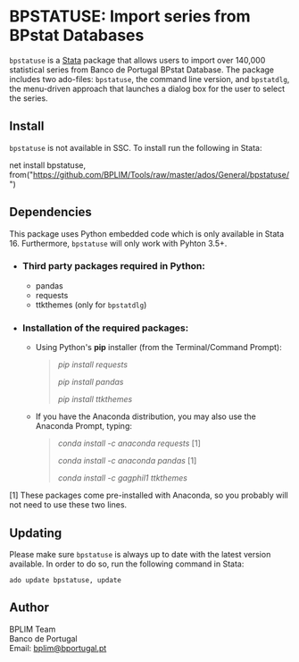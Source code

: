 # BPSTATUSE: Import series from BPstat Databases

`bpstatuse` is a [Stata](http://www.stata.com/) package that allows users to import over 140,000
statistical series from Banco de Portugal BPstat Database. The package includes two ado-files: `bpstatuse`, the command line version, and `bpstatdlg`, the menu-driven approach that launches a dialog box for the user to select the series.

## Install

`bpstatuse` is not available in SSC. To install run the following in Stata:

net install bpstatuse, from("https://github.com/BPLIM/Tools/raw/master/ados/General/bpstatuse/")

## Dependencies

This package uses Python embedded code which is only available in Stata 16. Furthermore, `bpstatuse` will only work with Pyhton 3.5+.

- ### Third party packages required in Python:

  - pandas
  - requests
  - ttkthemes (only for `bpstatdlg`)

- ### Installation of the required packages:

  - Using Python's **pip** installer (from the Terminal/Command Prompt):

    > *pip install requests*
    >
    > *pip install pandas*
    >
    > *pip install ttkthemes*
    >

   - If you have the Anaconda distribution, you may also use the Anaconda Prompt, typing:

       > *conda install -c anaconda requests* [1]
       >
       > *conda install -c anaconda pandas* [1]
       >
       > *conda install -c gagphil1 ttkthemes*
       >    

[1] These packages come pre-installed with Anaconda, so you probably will not need to use these two lines.

## Updating

Please make sure `bpstatuse` is always up to date with the latest version available. In order to do so, run the following command in Stata:

```
ado update bpstatuse, update
```

## Author

BPLIM Team
<br>Banco de Portugal
<br>Email: bplim@bportugal.pt
